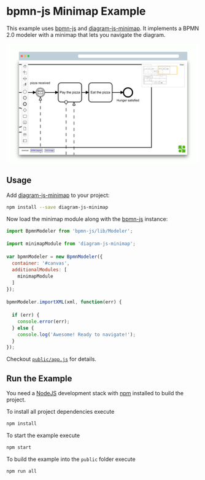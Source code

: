 # bpmn-js Minimap Example

This example uses [bpmn-js](https://github.com/bpmn-io/bpmn-js) and [diagram-js-minimap](https://github.com/bpmn-io/diagram-js-minimap). It implements a BPMN 2.0 modeler with a minimap that lets you navigate the diagram.

![demo application screenshot](docs/screenshot.png)


## Usage

Add [diagram-js-minimap](https://github.com/bpmn-io/diagram-js-minimap) to your project:

```sh
npm install --save diagram-js-minimap
```

Now load the minimap module along with the [bpmn-js](https://github.com/bpmm-io/bpmn-js) instance:

```javascript
import BpmnModeler from 'bpmn-js/lib/Modeler';

import minimapModule from 'diagram-js-minimap';

var bpmnModeler = new BpmnModeler({
  container: '#canvas',
  additionalModules: [
    minimapModule
  ]
});

bpmnModeler.importXML(xml, function(err) {

  if (err) {
    console.error(err);
  } else {
    console.log('Awesome! Ready to navigate!');
  }
});
```

Checkout [`public/app.js`](public/app.js) for details.


## Run the Example

You need a [NodeJS](http://nodejs.org) development stack with [npm](https://npmjs.org) installed to build the project.

To install all project dependencies execute

```sh
npm install
```

To start the example execute

```sh
npm start
```

To build the example into the `public` folder execute

```sh
npm run all
```
